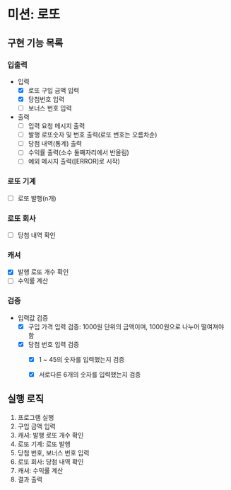 # 미션: 로또

## 구현 기능 목록

### 입출력
- 입력
    - [X] 로또 구입 금액 입력
    - [X] 당첨번호 입력
    - [ ] 보너스 번호 입력

- 출력
    - [ ] 입력 요청 메시지 출력 
    - [ ] 발행 로또숫자 및 번호 출력(로또 번호는 오름차순)
    - [ ] 당첨 내역(통계) 출력
    - [ ] 수익률 출력(소수 둘째자리에서 반올림)
    - [ ] 예외 메시지 출력([ERROR]로 시작)

### 로또 기계
- [ ] 로또 발행(n개)

### 로또 회사
- [ ] 당첨 내역 확인

### 캐셔
- [X] 발행 로또 개수 확인
- [ ] 수익률 계산

### 검증
- 입력값 검증
  - [X] 구입 가격 입력 검증: 1000원 단위의 금액이며, 1000원으로 나누어 떨여져야 함
  - [X] 당첨 번호 입력 검증 
      - [X] 1 ~ 45의 숫자를 입력했는지 검증
      - [X] 서로다른 6개의 숫자를 입력했는지 검증



## 실행 로직

1. 프로그램 실행
2. 구입 금액 입력
3. 캐셔: 발행 로또 개수 확인
4. 로또 기계: 로또 발행
5. 당첨 번호, 보너스 번호 입력
6. 로또 회사: 당첨 내역 확인
7. 캐셔: 수익률 계산
8. 결과 출력
